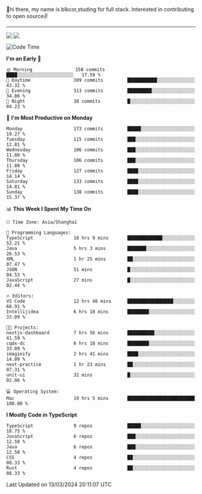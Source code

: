 👋hi there, my name is blkcor,studing for full stack.
Interested in contributing to open source✌️

<hr/>

![](https://github-readme-stats.vercel.app/api?username=blkcor)
<a href="https://github.com/blkcor/github-readme-stats">
    <img align="left" src="https://github-readme-stats.vercel.app/api/top-langs/?username=blkcor&hide=jupyter%20notebook,shaderlab,tex,c%23&langs_count=9" />
</a>


<!--START_SECTION:waka-->
![Code Time](http://img.shields.io/badge/Code%20Time-967%20hrs%2034%20mins-blue)

**I'm an Early 🐤** 

```text
🌞 Morning                158 commits         ████░░░░░░░░░░░░░░░░░░░░░   17.59 % 
🌆 Daytime                389 commits         ███████████░░░░░░░░░░░░░░   43.32 % 
🌃 Evening                313 commits         █████████░░░░░░░░░░░░░░░░   34.86 % 
🌙 Night                  38 commits          █░░░░░░░░░░░░░░░░░░░░░░░░   04.23 % 
```
📅 **I'm Most Productive on Monday** 

```text
Monday                   173 commits         █████░░░░░░░░░░░░░░░░░░░░   19.27 % 
Tuesday                  115 commits         ███░░░░░░░░░░░░░░░░░░░░░░   12.81 % 
Wednesday                106 commits         ███░░░░░░░░░░░░░░░░░░░░░░   11.80 % 
Thursday                 106 commits         ███░░░░░░░░░░░░░░░░░░░░░░   11.80 % 
Friday                   127 commits         ████░░░░░░░░░░░░░░░░░░░░░   14.14 % 
Saturday                 133 commits         ████░░░░░░░░░░░░░░░░░░░░░   14.81 % 
Sunday                   138 commits         ████░░░░░░░░░░░░░░░░░░░░░   15.37 % 
```


📊 **This Week I Spent My Time On** 

```text
🕑︎ Time Zone: Asia/Shanghai

💬 Programming Languages: 
TypeScript               10 hrs 9 mins       █████████████░░░░░░░░░░░░   53.21 % 
Java                     5 hrs 3 mins        ███████░░░░░░░░░░░░░░░░░░   26.53 % 
XML                      1 hr 25 mins        ██░░░░░░░░░░░░░░░░░░░░░░░   07.47 % 
JSON                     51 mins             █░░░░░░░░░░░░░░░░░░░░░░░░   04.53 % 
JavaScript               27 mins             █░░░░░░░░░░░░░░░░░░░░░░░░   02.44 % 

🔥 Editors: 
VS Code                  12 hrs 46 mins      █████████████████░░░░░░░░   66.91 % 
Intellijidea             6 hrs 18 mins       ████████░░░░░░░░░░░░░░░░░   33.09 % 

🐱‍💻 Projects: 
nextjs-dashboard         7 hrs 56 mins       ██████████░░░░░░░░░░░░░░░   41.59 % 
cqdx-dc                  6 hrs 18 mins       ████████░░░░░░░░░░░░░░░░░   33.09 % 
imaginify                2 hrs 41 mins       ████░░░░░░░░░░░░░░░░░░░░░   14.09 % 
next-practice            1 hr 23 mins        ██░░░░░░░░░░░░░░░░░░░░░░░   07.31 % 
unit-ui                  32 mins             █░░░░░░░░░░░░░░░░░░░░░░░░   02.86 % 

💻 Operating System: 
Mac                      19 hrs 5 mins       █████████████████████████   100.00 % 
```

**I Mostly Code in TypeScript** 

```text
TypeScript               9 repos             █████░░░░░░░░░░░░░░░░░░░░   18.75 % 
JavaScript               6 repos             ███░░░░░░░░░░░░░░░░░░░░░░   12.50 % 
Java                     6 repos             ███░░░░░░░░░░░░░░░░░░░░░░   12.50 % 
CSS                      4 repos             ██░░░░░░░░░░░░░░░░░░░░░░░   08.33 % 
Rust                     4 repos             ██░░░░░░░░░░░░░░░░░░░░░░░   08.33 % 
```




 Last Updated on 13/03/2024 20:11:07 UTC
<!--END_SECTION:waka-->


